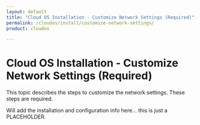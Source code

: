 ```yaml
---
layout: default
title: "Cloud OS Installation - Customize Network Settings (Required)"
permalink: /cloudos/install/customize-network-settings/
product: cloudos

---
```


# Cloud OS Installation - Customize Network Settings (Required)

This topic describes the steps to customize the network settings. These steps are required. 

Will add the installation and configuration info here... this is just a PLACEHOLDER.  


